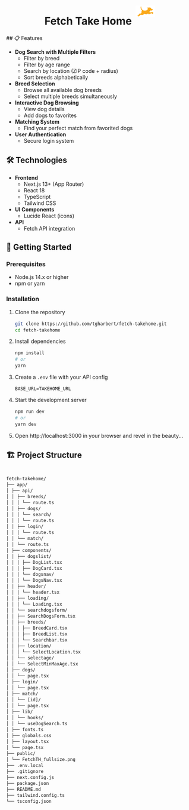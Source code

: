 <div align="center" style="display: flex; align-items: center; justify-content: center;">
  <h1 style="margin-right: 10px;">Fetch Take Home</h1>
  <img src="public/FetchTH_fullsize.png" alt="Fetch Logo" width="53" height="30" style="padding-bottom: 2rem;"/>
</div>
## 📋 Features

- **Dog Search with Multiple Filters**
  - Filter by breed
  - Filter by age range
  - Search by location (ZIP code + radius)
  - Sort breeds alphabetically
- **Breed Selection**
  - Browse all available dog breeds
  - Select multiple breeds simultaneously
- **Interactive Dog Browsing**
  - View dog details
  - Add dogs to favorites
- **Matching System**
  - Find your perfect match from favorited dogs
- **User Authentication**
  - Secure login system

## 🛠️ Technologies

- **Frontend**
  - Next.js 13+ (App Router)
  - React 18
  - TypeScript
  - Tailwind CSS
- **UI Components**
  - Lucide React (icons)
- **API**
  - Fetch API integration

## 🚀 Getting Started

### Prerequisites

- Node.js 14.x or higher
- npm or yarn

### Installation

1. Clone the repository

   ```bash
   git clone https://github.com/tgharbert/fetch-takehome.git
   cd fetch-takehome
   ```

2. Install dependencies

   ```bash
   npm install
   # or
   yarn
   ```

3. Create a `.env` file with your API config

   ```
   BASE_URL=TAKEHOME_URL
   ```

4. Start the development server

   ```bash
   npm run dev
   # or
   yarn dev
   ```

5. Open http://localhost:3000 in your browser and revel in the beauty...

## 🏗️ Project Structure

```

fetch-takehome/
├── app/
│ ├── api/
│ │ ├── breeds/
│ │ │ └── route.ts
│ │ ├── dogs/
│ │ │ └── search/
│ │ │ └── route.ts
│ │ ├── login/
│ │ │ └── route.ts
│ │ └── match/
│ │ └── route.ts
│ ├── components/
│ │ ├── dogslist/
│ │ │ ├── DogList.tsx
│ │ │ ├── DogCard.tsx
│ │ │ └── dogsnav/
│ │ │ └── DogsNav.tsx
│ │ ├── header/
│ │ │ └── header.tsx
│ │ ├── loading/
│ │ │ └── Loading.tsx
│ │ └── searchdogsform/
│ │ ├── SearchDogsForm.tsx
│ │ ├── breeds/
│ │ │ ├── BreedCard.tsx
│ │ │ ├── BreedList.tsx
│ │ │ └── Searchbar.tsx
│ │ ├── location/
│ │ │ └── SelectLocation.tsx
│ │ └── selectage/
│ │ └── SelectMinMaxAge.tsx
│ ├── dogs/
│ │ └── page.tsx
│ ├── login/
│ │ └── page.tsx
│ ├── match/
│ │ └── [id]/
│ │ └── page.tsx
│ ├── lib/
│ │ └── hooks/
│ │ └── useDogSearch.ts
│ ├── fonts.ts
│ ├── globals.css
│ ├── layout.tsx
│ └── page.tsx
├── public/
│ └── FetchTH_fullsize.png
├── .env.local
├── .gitignore
├── next.config.js
├── package.json
├── README.md
├── tailwind.config.ts
└── tsconfig.json

```
